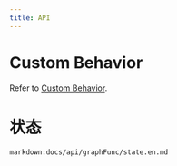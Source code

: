 ```yaml
---
title: API
---
```


# Custom Behavior

Refer to [Custom Behavior](/en/docs/manual/middle/states/custom-behavior).

# 状态

`markdown:docs/api/graphFunc/state.en.md`
